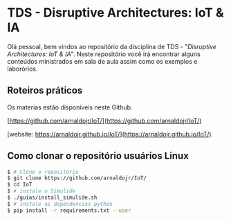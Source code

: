 # TDS - Disruptive Architectures: IoT & IA

Olá pessoal, bem vindos ao repositório da disciplina de TDS - "*Disruptive Architectures: IoT & IA*". Neste repositório você irá encontrar alguns conteúdos ministrados em sala de aula assim como os exemplos e laborórios. 

## Roteiros práticos 

Os materias estão disponiveis neste Github.

[https://github.com/arnaldojr/IoT/](https://github.com/arnaldojr/IoT/)

[website: https://arnaldojr.github.io/IoT/](https://arnaldojr.github.io/IoT/)

## Como clonar o repositório usuários Linux

``` bash
$ # Clone o repositório
$ git clone https://github.com/arnaldojr/IoT/
$ cd IoT
$ # instale o Simulide
$ ./guias/install_simulide.sh
$ # instale as dependencias python
$ pip install -r requirements.txt --user
```